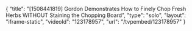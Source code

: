 {
    "title": "[1508441819] Gordon Demonstrates How to Finely Chop Fresh Herbs WITHOUT Staining the Chopping Board",
    "type": "solo",
    "layout": "iframe-static",
    "videoId": "123178957",
    "url": "\/tvpembed\/123178957"
}